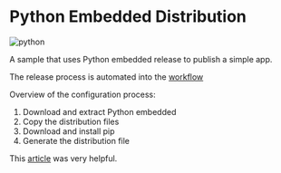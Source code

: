 # Python Embedded Distribution

![python](https://github.com/epomatti/python-embedded-distro/workflows/python/badge.svg)

A sample that uses Python embedded release to publish a simple app.

The release process is automated into the [workflow](.github/workflows/python-publish.yml)

Overview of the configuration process:

1. Download and extract Python embedded
2. Copy the distribution files
3. Download and install pip
4. Generate the distribution file

This [article](https://www.christhoung.com/2018/07/15/embedded-python-windows/) was very helpful.